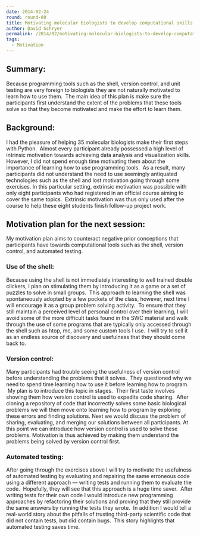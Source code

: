 ```yaml
---
date: 2014-02-24
round: round-08
title: Motivating molecular biologists to develop computational skills
author: David Schryer
permalink: /2014/02/motivating-molecular-biologists-to-develop-computational-skills/
tags:
  - Motivation
---
```

## Summary:

Because programming tools such as the shell, version control, and unit testing are very foreign to biologists they are not naturally motivated to learn how to use them.  The main idea of this plan is make sure the participants first understand the extent of the problems that these tools solve so that they become motivated and make the effort to learn them.

## Background:

I had the pleasure of helping 35 molecular biologists make their first steps with Python.  Almost every participant already possessed a high level of intrinsic motivation towards achieving data analysis and visualization skills. However, I did not spend enough time motivating them about the importance of learning how to use programming tools.  As a result, many participants did not understand the need to use seemingly antiquated technologies such as the shell and lost motivation going through some exercises. In this particular setting, extrinsic motivation was possible with only eight participants who had registered in an official course aiming to cover the same topics.  Extrinsic motivation was thus only used after the course to help these eight students finish follow-up project work.

## Motivation plan for the next session:

My motivation plan aims to counteract negative prior conceptions that participants have towards computational tools such as the shell, version control, and automated testing.

### Use of the shell:

Because using the shell is not immediately interesting to well trained double clickers, I plan on stimulating them by introducing it as a game or a set of puzzles to solve in small groups.  This approach to learning the shell was spontaneously adopted by a few pockets of the class, however, next time I will encourage it as a group problem solving activity.  To ensure that they still maintain a perceived level of personal control over their learning, I will avoid some of the more difficult tasks found in the SWC material and walk through the use of some programs that are typically only accessed through the shell such as htop, mc, and some custom tools I use.  I will try to sell it as an endless source of discovery and usefulness that they should come back to.

### Version control:

Many participants had trouble seeing the usefulness of version control before understanding the problems that it solves.  They questioned why we need to spend time learning how to use it before learning how to program.  My plan is to introduce this topic in stages.  Their first taste involves showing them how version control is used to expedite code sharing.  After cloning a repository of code that incorrectly solves some basic biological problems we will then move onto learning how to program by exploring these errors and finding solutions. Next we would discuss the problem of sharing, evaluating, and merging our solutions between all participants. At this point we can introduce how version control is used to solve these problems. Motivation is thus achieved by making them understand the problems being solved by version control first.

### Automated testing:

After going through the exercises above I will try to motivate the usefulness of automated testing by evaluating and repairing the same erroneous code using a different approach &#8212; writing tests and running them to evaluate the code.  Hopefully, they will see that this approach is a huge time saver.  After writing tests for their own code I would introduce new programming approaches by refactoring their solutions and proving that they still provide the same answers by running the tests they wrote.  In addition I would tell a real-world story about the pitfalls of trusting third-party scientific code that did not contain tests, but did contain bugs.  This story highlights that automated testing saves time.

## 

&nbsp;

&nbsp;

&nbsp;

&nbsp;

&nbsp;
